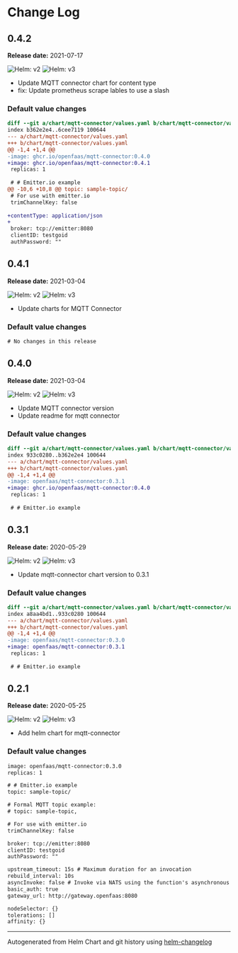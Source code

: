 # Change Log

## 0.4.2 

**Release date:** 2021-07-17

![Helm: v2](https://img.shields.io/static/v1?label=Helm&message=v2&color=inactive&logo=helm)
![Helm: v3](https://img.shields.io/static/v1?label=Helm&message=v3&color=informational&logo=helm)


* Update MQTT connector chart for content type 
* fix: Update prometheus scrape lables to use a slash 

### Default value changes

```diff
diff --git a/chart/mqtt-connector/values.yaml b/chart/mqtt-connector/values.yaml
index b362e2e4..6cee7119 100644
--- a/chart/mqtt-connector/values.yaml
+++ b/chart/mqtt-connector/values.yaml
@@ -1,4 +1,4 @@
-image: ghcr.io/openfaas/mqtt-connector:0.4.0
+image: ghcr.io/openfaas/mqtt-connector:0.4.1
 replicas: 1
 
 # # Emitter.io example
@@ -10,6 +10,8 @@ topic: sample-topic/
 # For use with emitter.io
 trimChannelKey: false
 
+contentType: application/json
+
 broker: tcp://emitter:8080
 clientID: testgoid
 authPassword: ""
```

## 0.4.1 

**Release date:** 2021-03-04

![Helm: v2](https://img.shields.io/static/v1?label=Helm&message=v2&color=inactive&logo=helm)
![Helm: v3](https://img.shields.io/static/v1?label=Helm&message=v3&color=informational&logo=helm)


* Update charts for MQTT Connector 

### Default value changes

```diff
# No changes in this release
```

## 0.4.0 

**Release date:** 2021-03-04

![Helm: v2](https://img.shields.io/static/v1?label=Helm&message=v2&color=inactive&logo=helm)
![Helm: v3](https://img.shields.io/static/v1?label=Helm&message=v3&color=informational&logo=helm)


* Update MQTT connector version 
* Update readme for mqtt connector 

### Default value changes

```diff
diff --git a/chart/mqtt-connector/values.yaml b/chart/mqtt-connector/values.yaml
index 933c0280..b362e2e4 100644
--- a/chart/mqtt-connector/values.yaml
+++ b/chart/mqtt-connector/values.yaml
@@ -1,4 +1,4 @@
-image: openfaas/mqtt-connector:0.3.1
+image: ghcr.io/openfaas/mqtt-connector:0.4.0
 replicas: 1
 
 # # Emitter.io example
```

## 0.3.1 

**Release date:** 2020-05-29

![Helm: v2](https://img.shields.io/static/v1?label=Helm&message=v2&color=inactive&logo=helm)
![Helm: v3](https://img.shields.io/static/v1?label=Helm&message=v3&color=informational&logo=helm)


* Update mqtt-connector chart version to 0.3.1 

### Default value changes

```diff
diff --git a/chart/mqtt-connector/values.yaml b/chart/mqtt-connector/values.yaml
index a8aa4bd1..933c0280 100644
--- a/chart/mqtt-connector/values.yaml
+++ b/chart/mqtt-connector/values.yaml
@@ -1,4 +1,4 @@
-image: openfaas/mqtt-connector:0.3.0
+image: openfaas/mqtt-connector:0.3.1
 replicas: 1
 
 # # Emitter.io example
```

## 0.2.1 

**Release date:** 2020-05-25

![Helm: v2](https://img.shields.io/static/v1?label=Helm&message=v2&color=inactive&logo=helm)
![Helm: v3](https://img.shields.io/static/v1?label=Helm&message=v3&color=informational&logo=helm)


* Add helm chart for mqtt-connector 

### Default value changes

```diff
image: openfaas/mqtt-connector:0.3.0
replicas: 1

# # Emitter.io example
topic: sample-topic/

# Formal MQTT topic example:
# topic: sample-topic,

# For use with emitter.io
trimChannelKey: false

broker: tcp://emitter:8080
clientID: testgoid
authPassword: ""

upstream_timeout: 15s # Maximum duration for an invocation
rebuild_interval: 10s
asyncInvoke: false # Invoke via NATS using the function's asynchronous route
basic_auth: true
gateway_url: http://gateway.openfaas:8080

nodeSelector: {}
tolerations: []
affinity: {}
```

---
Autogenerated from Helm Chart and git history using [helm-changelog](https://github.com/mogensen/helm-changelog)
